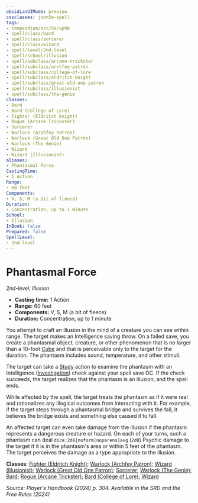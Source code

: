 ```yaml
---
obsidianUIMode: preview
cssclasses: json5e-spell
tags:
- compendium/src/5e/xphb
- spell/class/bard
- spell/class/sorcerer
- spell/class/wizard
- spell/level/2nd-level
- spell/school/illusion
- spell/subclass/arcane-trickster
- spell/subclass/archfey-patron
- spell/subclass/college-of-lore
- spell/subclass/eldritch-knight
- spell/subclass/great-old-one-patron
- spell/subclass/illusionist
- spell/subclass/the-genie
classes:
- Bard
- Bard (College of Lore)
- Fighter (Eldritch Knight)
- Rogue (Arcane Trickster)
- Sorcerer
- Warlock (Archfey Patron)
- Warlock (Great Old One Patron)
- Warlock (The Genie)
- Wizard
- Wizard (Illusionist)
aliases:
- Phantasmal Force
CastingTime: 
- 1 Action
Range:
- 60 feet
Components:
- V, S, M (a bit of fleece)
Duration:
- Concentration, up to 1 minute
School:
- Illusion
InBook: false
Prepared: false
SpellLevel:
- 2nd-level
---
```

# Phantasmal Force
*2nd-level, Illusion*  


- **Casting time:** 1 Action
- **Range:** 60 feet
- **Components:** V, S, M (a bit of fleece)
- **Duration:** Concentration, up to 1 minute

You attempt to craft an illusion in the mind of a creature you can see within range. The target makes an Intelligence saving throw. On a failed save, you create a phantasmal object, creature, or other phenomenon that is no larger than a 10-foot [Cube](/3-Mechanics/CLI/variant-rules/cube-area-of-effect-xphb.md) and that is perceivable only to the target for the duration. The phantasm includes sound, temperature, and other stimuli.

The target can take a [Study](actions.md#Study) action to examine the phantasm with an Intelligence ([Investigation](skills.md#Investigation)) check against your spell save DC. If the check succeeds, the target realizes that the phantasm is an illusion, and the spell ends.

While affected by the spell, the target treats the phantasm as if it were real and rationalizes any illogical outcomes from interacting with it. For example, if the target steps through a phantasmal bridge and survives the fall, it believes the bridge exists and something else caused it to fall.

An affected target can even take damage from the illusion if the phantasm represents a dangerous creature or hazard. On each of your turns, such a phantasm can deal `dice:2d8|noform|noparens|avg` (`2d8`) Psychic damage to the target if it is in the phantasm's area or within 5 feet of the phantasm. The target perceives the damage as a type appropriate to the illusion.

**Classes**: [Fighter (Eldritch Knight)](/3-Mechanics/CLI/lists/list-spells-classes-eldritch-knight-xphb.md "subclass=XPHB;class=XPHB"); [Warlock (Archfey Patron)](/3-Mechanics/CLI/lists/list-spells-classes-archfey-patron-xphb.md "subclass=XPHB;class=XPHB"); [Wizard (Illusionist)](/3-Mechanics/CLI/lists/list-spells-classes-illusionist-xphb.md "subclass=XPHB;class=XPHB"); [Warlock (Great Old One Patron)](/3-Mechanics/CLI/lists/list-spells-classes-great-old-one-patron-xphb.md "subclass=XPHB;class=XPHB"); [Sorcerer](/3-Mechanics/CLI/lists/list-spells-classes-sorcerer.md); [Warlock (The Genie)](/3-Mechanics/CLI/lists/list-spells-classes-the-genie-tce.md "subclass=TCE;class=XPHB"); [Bard](/3-Mechanics/CLI/lists/list-spells-classes-bard.md); [Rogue (Arcane Trickster)](/3-Mechanics/CLI/lists/list-spells-classes-arcane-trickster-xphb.md "subclass=XPHB;class=XPHB"); [Bard (College of Lore)](/3-Mechanics/CLI/lists/list-spells-classes-college-of-lore-xphb.md "subclass=XPHB;class=XPHB"); [Wizard](/3-Mechanics/CLI/lists/list-spells-classes-wizard.md)

*Source: Player's Handbook (2024) p. 304. Available in the <span title='Systems Reference Document (5.2)'>SRD</span> and the Free Rules (2024)*